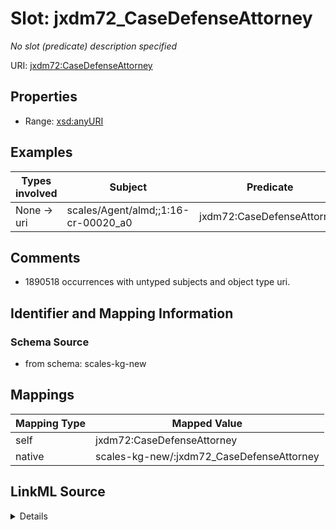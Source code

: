 

# Slot: jxdm72_CaseDefenseAttorney


_No slot (predicate) description specified_





URI: [jxdm72:CaseDefenseAttorney](http://release.niem.gov/niem/domains/jxdm/7.2/#CaseDefenseAttorney)



<!-- no inheritance hierarchy -->








## Properties

* Range: [xsd:anyURI](xsd:anyURI)






## Examples

| Types involved | Subject | Predicate | Object |
| --- | --- | --- | --- |
| None → uri | scales/Agent/almd;;1:16-cr-00020_a0 | jxdm72:CaseDefenseAttorney | scales/Agent/almd;;1:16-cr-00020_a4 |


## Comments

* 1890518 occurrences with untyped subjects and object type uri.

## Identifier and Mapping Information







### Schema Source


* from schema: scales-kg-new




## Mappings

| Mapping Type | Mapped Value |
| ---  | ---  |
| self | jxdm72:CaseDefenseAttorney |
| native | scales-kg-new/:jxdm72_CaseDefenseAttorney |




## LinkML Source

<details>
```yaml
name: jxdm72_CaseDefenseAttorney
description: No slot (predicate) description specified
comments:
- 1890518 occurrences with untyped subjects and object type uri.
examples:
- description: None → uri
  object:
    example_object: scales/Agent/almd;;1:16-cr-00020_a4
    example_object_type: uri
    example_predicate: jxdm72:CaseDefenseAttorney
    example_subject: scales/Agent/almd;;1:16-cr-00020_a0
    example_subject_type: None
from_schema: scales-kg-new
rank: 1000
slot_uri: jxdm72:CaseDefenseAttorney
alias: jxdm72_CaseDefenseAttorney
range: uri

```
</details>
